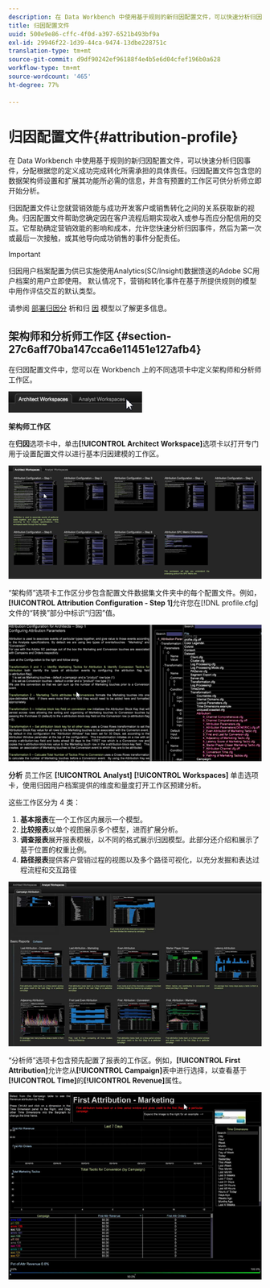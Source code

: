 ```yaml
---
description: 在 Data Workbench 中使用基于规则的新归因配置文件，可以快速分析归因事件，分配根据您的定义成功完成转化所需承担的具体责任。归因配置文件包含您的数据架构师设置和扩展其功能所必需的信息，并含有预置的工作区可供分析师立即开始分析。
title: 归因配置文件
uuid: 500e9e86-cffc-4f0d-a397-6521b493bf9a
exl-id: 29946f22-1d39-44ca-9474-13dbe228751c
translation-type: tm+mt
source-git-commit: d9df90242ef96188f4e4b5e6d04cfef196b0a628
workflow-type: tm+mt
source-wordcount: '465'
ht-degree: 77%

---
```


# 归因配置文件{#attribution-profile}

在 Data Workbench 中使用基于规则的新归因配置文件，可以快速分析归因事件，分配根据您的定义成功完成转化所需承担的具体责任。归因配置文件包含您的数据架构师设置和扩展其功能所必需的信息，并含有预置的工作区可供分析师立即开始分析。

归因配置文件让您就营销效能与成功开发客户或销售转化之间的关系获取新的视角。归因配置文件帮助您确定因在客户流程后期实现收入或参与而应分配信用的交互。它帮助确定营销效能的影响和成本，允许您快速分析归因事件，然后为第一次或最后一次接触，或其他导向成功销售的事件分配责任。

<!-- <a id="section_648A288E4CA84D579884BC161085C4D5"></a> -->

>[!IMPORTANT]
>
>归因用户档案配置为供已实施使用Analytics(SC/Insight)数据馈送的Adobe SC用户档案的用户立即使用。 默认情况下，营销和转化事件在基于所提供规则的模型中用作评估交互的默认类型。

请参阅  [部署归因分](../../../../home/c-get-started/c-attribution-profiles/c-rules-attrib/c-attrib-profile-deploy.md#concept-fbcb5800cd6a40cc901e61f3882988c0) 析和归 [因](../../../../home/c-get-started/c-attribution-profiles/c-rules-attrib/c-attrib-models.md#concept-e209c7e86a5c4008ad6d78fdf4ea032d) 模型以了解更多信息。

## 架构师和分析师工作区 {#section-27c6aff70ba147cca6e11451e127afb4}

在归因配置文件中，您可以在 Workbench 上的不同选项卡中定义架构师和分析师工作区。

![](assets/attribution_profile_tabs.png)

**架构师工作区**

在&#x200B;**归因**&#x200B;选项卡中，单击&#x200B;**[!UICONTROL Architect Workspace]**&#x200B;选项卡以打开专门用于设置配置文件以进行基本归因建模的工作区。

![](assets/attribution_profile_arch.png)

“架构师”选项卡工作区分步包含配置文件数据集文件夹中的每个配置文件。例如，**[!UICONTROL Attribution Configuration - Step 1]**&#x200B;允许您在[!DNL profile.cfg]文件的“转换”部分中标识“归因”值。

![](assets/attribution_profile_arch_step1.png)

**分析** 员工作区 **[!UICONTROL Analyst]** **[!UICONTROL Workspaces]** 单击选项卡，使用归因用户档案提供的维度和量度打开工作区预建分析。

这些工作区分为 4 类：

1. **基本报表**&#x200B;在一个工作区内展示一个模型。
1. **比较报表**&#x200B;以单个视图展示多个模型，进而扩展分析。
1. **调查报表**&#x200B;展开报表模板，以不同的格式展示归因模型。此部分还介绍和展示了基于位置的权重比例。
1. **路径报表**&#x200B;提供客户营销过程的视图以及多个路径可视化，以充分发掘和表达过程流程和交互路径

![](assets/attribution_profile_analyst.png)

“分析师”选项卡包含预先配置了报表的工作区。例如，**[!UICONTROL First Attribution]**&#x200B;允许您从&#x200B;**[!UICONTROL Campaign]**&#x200B;表中进行选择，以查看基于&#x200B;**[!UICONTROL Time]**&#x200B;的&#x200B;**[!UICONTROL Revenue]**&#x200B;属性。

![](assets/attribution_profile_analyst_step1.png)

